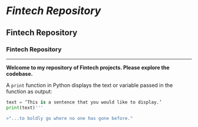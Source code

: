 # *Fintech Repository*
## Fintech Repository
### Fintech Repository
---
**Welcome to my repository of Fintech projects. Please explore the codebase.**

A `print` function in Python displays the text or variable passed in the function as output:

```python
text = ‘This is a sentence that you would like to display.’
print(text)'''

>"...to boldly go where no one has gone before."
